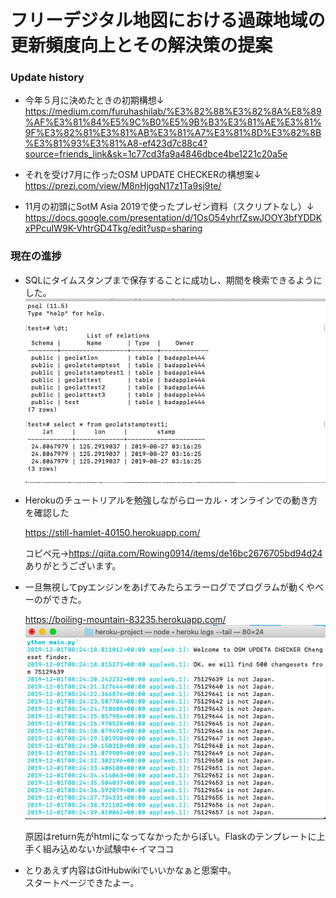 # フリーデジタル地図における過疎地域の更新頻度向上とその解決策の提案

### Update history
  
* 今年５月に決めたときの初期構想↓  https://medium.com/furuhashilab/%E3%82%88%E3%82%8A%E8%89%AF%E3%81%84%E5%9C%B0%E5%9B%B3%E3%81%AE%E3%81%9F%E3%82%81%E3%81%AB%E3%81%A7%E3%81%8D%E3%82%8B%E3%81%93%E3%81%A8-ef423d7c88c4?source=friends_link&sk=1c77cd3fa9a4846dbce4be1221c20a5e

* それを受け7月に作ったOSM UPDATE CHECKERの構想案↓  
https://prezi.com/view/M8nHjgqN17z1Ta9sj9te/

* 11月の初頭にSotM Asia 2019で使ったプレゼン資料（スクリプトなし）↓  
https://docs.google.com/presentation/d/1OsO54yhrfZswJOOY3bfYDDKxPPcuIW9K-VhtrGD4Tkg/edit?usp=sharing

### 現在の進捗
  
* SQLにタイムスタンプまで保存することに成功し、期間を検索できるようにした。
![screenshot1](https://github.com/kouki-T/imagebox/blob/master/%E3%82%B9%E3%82%AF%E3%83%AA%E3%83%BC%E3%83%B3%E3%82%B7%E3%83%A7%E3%83%83%E3%83%88%202019-11-29%2017.47.26.png)

* Herokuのチュートリアルを勉強しながらローカル・オンラインでの動き方を確認した

  https://still-hamlet-40150.herokuapp.com/
  
  コピペ元→https://qiita.com/Rowing0914/items/de16bc2676705bd94d24
  ありがとうございます。
    
* 一旦無視してpyエンジンをあげてみたらエラーログでプログラムが動くやべーのができた。
  
  https://boiling-mountain-83235.herokuapp.com/
  ![screenshot2](https://github.com/kouki-T/imagebox/blob/master/%E3%82%B9%E3%82%AF%E3%83%AA%E3%83%BC%E3%83%B3%E3%82%B7%E3%83%A7%E3%83%83%E3%83%88%202019-12-02%2013.32.23.png)
  
  原因はreturn先がhtmlになってなかったからぽい。Flaskのテンプレートに上手く組み込めないか試験中←イマココ

* とりあえず内容はGitHubwikiでいいかなぁと思案中。<br>
スタートページできたよー。
